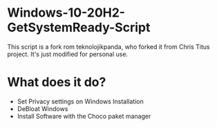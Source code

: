# Windows-10-20H2-GetSystemReady-Script
This script is a fork rom teknolojikpanda, who forked it from  Chris Titus project. It's just modified for personal use.

# What does it do?
- Set Privacy settings on Windows Installation
- DeBloat Windows
- Install Software with the Choco paket manager
